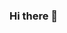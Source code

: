 ### Hi there 👋

<!--
**sajjadhussains/sajjadhussains** is a ✨ _special_ ✨ repository because its `README.md` (this file) appears on your GitHub profile.

Here are some ideas to get you started:

🔭 I’m currently studying in Electronics and Communication Engineering in Hajee Mohammad Danesh Science And Technology University,Dinajpur ...
- 🌱 I’m currently learning React,Node.js
- 👯 I’m looking to collaborate on Youtube
- 🤔 I’m looking for help with ...
- 💬 Ask me about ...
- 📫 How to reach me: ...
- 😄 Pronouns: ...
- ⚡ Fun fact: Cricket
-->
